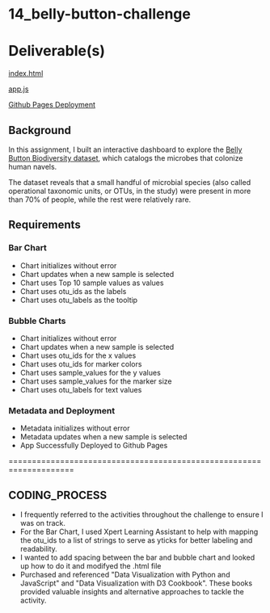 # 14_belly-button-challenge

# Deliverable(s)

[index.html](https://github.com/wrighang/14_belly-button-challenge/blob/main/index.html)

[app.js](https://github.com/wrighang/14_belly-button-challenge/blob/main/static/js/app.js)

[Github Pages Deployment](https://wrighang.github.io/14_belly-button-challenge/)

## Background
In this assignment, I built an interactive dashboard to explore the [Belly Button Biodiversity dataset](https://robdunnlab.com/projects/belly-button-biodiversity/), which catalogs the microbes that colonize human navels.

The dataset reveals that a small handful of microbial species (also called operational taxonomic units, or OTUs, in the study) were present in more than 70% of people, while the rest were relatively rare.

## Requirements

### Bar Chart
- Chart initializes without error  
- Chart updates when a new sample is selected  
- Chart uses Top 10 sample values as values  
- Chart uses otu_ids as the labels  
- Chart uses otu_labels as the tooltip  

### Bubble Charts
- Chart initializes without error  
- Chart updates when a new sample is selected  
- Chart uses otu_ids for the x values  
- Chart uses otu_ids for marker colors  
- Chart uses sample_values for the y values  
- Chart uses sample_values for the marker size  
- Chart uses otu_labels for text values  

### Metadata and Deployment
- Metadata initializes without error  
- Metadata updates when a new sample is selected  
- App Successfully Deployed to Github Pages  

====================================================================
## CODING_PROCESS

- I frequently referred to the activities throughout the challenge to ensure I was on track.
- For the Bar Chart, I used Xpert Learning Assistant to help with mapping the otu_ids to a list of strings to serve as yticks for better labeling and readability.
- I wanted to add spacing between the bar and bubble chart and looked up how to do it and modifyed the .html file
- Purchased and referenced "Data Visualization with Python and JavaScript" and "Data Visualization with D3 Cookbook". These books provided valuable insights and alternative approaches to tackle the activity.
